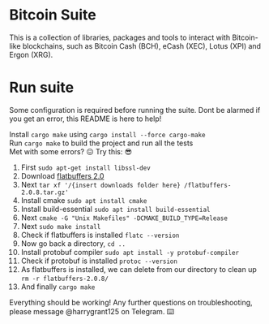 # Bitcoin Suite

This is a collection of libraries, packages and tools to interact with Bitcoin-like blockchains, such as Bitcoin Cash (BCH), eCash (XEC), Lotus (XPI) and Ergon (XRG).

# Run suite

Some configuration is required before running the suite. 
Dont be alarmed if you get an error, this README is here to help! 

Install `cargo make` using `cargo install --force cargo-make`\
Run `cargo make` to build the project and run all the tests\
Met with some errors? :confounded: Try this: :sunglasses:

1. First `sudo apt-get install libssl-dev` 
2. Download [flatbuffers 2.0](https://github.com/google/flatbuffers/releases/tag/v2.0.8)
3. Next `tar xf '/{insert downloads folder here} /flatbuffers-2.0.8.tar.gz' `
4. Install cmake `sudo apt install cmake`
5. Install build-essential `sudo apt install build-essential`
6. Next `cmake -G "Unix Makefiles" -DCMAKE_BUILD_TYPE=Release`
7. Next `sudo make install`
8. Check if flatbuffers is installed `flatc --version`
9. Now go back a directory, `cd ..`
10. Install protobuf compiler `sudo apt install -y protobuf-compiler`
11. Check if protobuf is installed `protoc --version`
12. As flatbuffers is installed, we can delete from our directory to clean up `rm -r flatbuffers-2.0.8/`
13. And finally `cargo make` 

Everything should be working!
Any further questions on troubleshooting, please message @harrygrant125 on Telegram. :keyboard:
